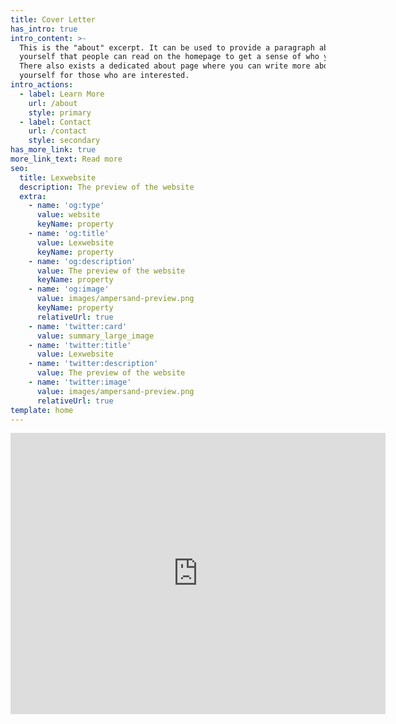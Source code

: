 ```yaml
---
title: Cover Letter
has_intro: true
intro_content: >-
  This is the "about" excerpt. It can be used to provide a paragraph about
  yourself that people can read on the homepage to get a sense of who you are.
  There also exists a dedicated about page where you can write more about
  yourself for those who are interested.
intro_actions:
  - label: Learn More
    url: /about
    style: primary
  - label: Contact
    url: /contact
    style: secondary
has_more_link: true
more_link_text: Read more
seo:
  title: Lexwebsite
  description: The preview of the website
  extra:
    - name: 'og:type'
      value: website
      keyName: property
    - name: 'og:title'
      value: Lexwebsite
      keyName: property
    - name: 'og:description'
      value: The preview of the website
      keyName: property
    - name: 'og:image'
      value: images/ampersand-preview.png
      keyName: property
      relativeUrl: true
    - name: 'twitter:card'
      value: summary_large_image
    - name: 'twitter:title'
      value: Lexwebsite
    - name: 'twitter:description'
      value: The preview of the website
    - name: 'twitter:image'
      value: images/ampersand-preview.png
      relativeUrl: true
template: home
---
```





<iframe src="https://www.google.com/maps/embed?pb=!1m24!1m12!1m3!1d96609.41700136696!2d-74.16309089004756!3d40.826991019302575!2m3!1f0!2f0!3f0!3m2!1i1024!2i768!4f13.1!4m9!3e6!4m3!3m2!1d40.7502146!2d-74.01826059999999!4m3!3m2!1d40.87486!2d-74.13526!5e0!3m2!1sen!2sus!4v1634446990673!5m2!1sen!2sus" width="600" height="450" style="border:0;" allowfullscreen="" loading="lazy"></iframe>